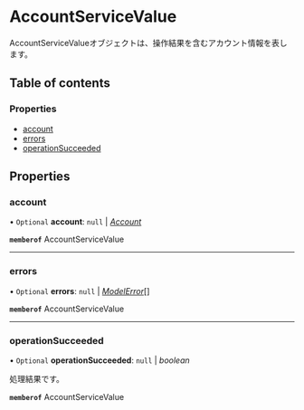 # AccountServiceValue


<div lang=\"ja\">AccountServiceValueオブジェクトは、操作結果を含むアカウント情報を表します。</div> 

## Table of contents

### Properties

- [account](accountservicevalue.md#account)
- [errors](accountservicevalue.md#errors)
- [operationSucceeded](accountservicevalue.md#operationsucceeded)

## Properties

### account

• `Optional` **account**: ``null`` \| [*Account*](account.md)

**`memberof`** AccountServiceValue

___

### errors

• `Optional` **errors**: ``null`` \| [*ModelError*](modelerror.md)[]

**`memberof`** AccountServiceValue

___

### operationSucceeded

• `Optional` **operationSucceeded**: ``null`` \| *boolean*

<div lang=\"ja\">処理結果です。</div> 

**`memberof`** AccountServiceValue
